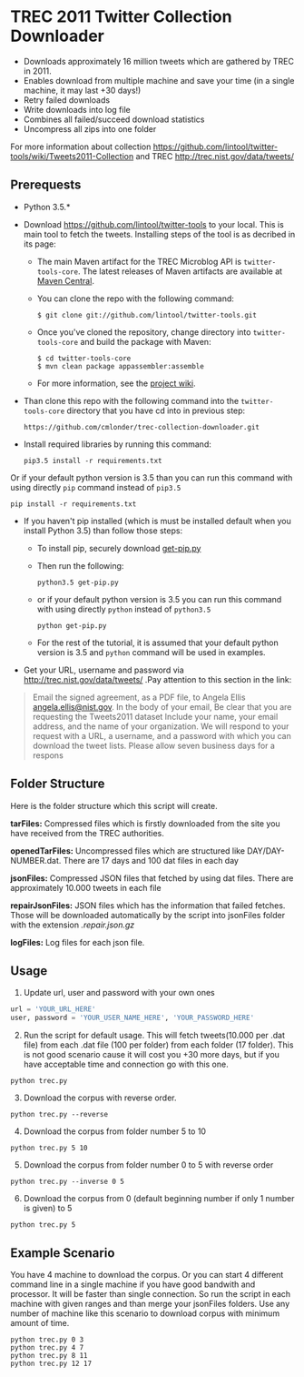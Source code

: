 # TREC 2011 Twitter Collection Downloader

* Downloads approximately 16 million tweets which are gathered by TREC in 2011. 
* Enables download from multiple machine and save your time (in a single machine, it may last +30 days!)
* Retry failed downloads
* Write downloads into log file
* Combines all failed/succeed download statistics
* Uncompress all zips into one folder

For more information about collection https://github.com/lintool/twitter-tools/wiki/Tweets2011-Collection and TREC 
http://trec.nist.gov/data/tweets/

## Prerequests

* Python 3.5.*
* Download https://github.com/lintool/twitter-tools to your local. This is main tool to fetch the tweets. Installing steps of the tool is as decribed in its page:


  * The main Maven artifact for the TREC Microblog API is `twitter-tools-core`. The latest releases of Maven artifacts are available at [Maven Central](http://search.maven.org/#search%7Cga%7C1%7Ccc.twittertools).

  * You can clone the repo with the following command:

    ```
    $ git clone git://github.com/lintool/twitter-tools.git
    ``` 

  * Once you've cloned the repository, change directory into `twitter-tools-core` and build the package with Maven:

    ```
    $ cd twitter-tools-core
    $ mvn clean package appassembler:assemble
    ```

  * For more information, see the [project wiki](https://github.com/lintool/twitter-tools/wiki).

* Than clone this repo with the following command into the `twitter-tools-core` directory that you have cd into in previous step:

  ```
  https://github.com/cmlonder/trec-collection-downloader.git
  ```

* Install required libraries by running this command:

  ```
  pip3.5 install -r requirements.txt
  ```

Or if your default python version is 3.5 than you can run this command with using directly `pip` command instead of `pip3.5`

  ```
  pip install -r requirements.txt
  ```

* If you haven't pip installed (which is must be installed default when you install Python 3.5) than follow those steps:

  * To install pip, securely download [get-pip.py](https://bootstrap.pypa.io/get-pip.py)

  * Then run the following:

    ```
    python3.5 get-pip.py
    ```

  * or if your default python version is 3.5 you can run this command with using directly `python` instead of `python3.5`

    ```
    python get-pip.py
    ```

  * For the rest of the tutorial, it is assumed that your default python version is 3.5 and `python` command will be used in examples.

* Get your URL, username and password via http://trec.nist.gov/data/tweets/ .Pay attention to this section in the link:

> Email the signed agreement, as a PDF file, to Angela Ellis <angela.ellis@nist.gov>. In the body of your email,
> Be clear that you are requesting the Tweets2011 dataset
> Include your name,
> your email address, and
> the name of your organization.
> We will respond to your request with a URL, a username, and a password with which you can download the tweet lists. Please allow seven business days for a respons


## Folder Structure

Here is the folder structure which this script will create.

**tarFiles:** Compressed files which is firstly downloaded from the site you have received from the TREC authorities.

**openedTarFiles:** Uncompressed files which are structured like DAY/DAY-NUMBER.dat. There are 17 days and 100 dat files in each day

**jsonFiles:** Compressed JSON files that fetched by using dat files. There are approximately 10.000 tweets in each file

**repairJsonFiles:** JSON files which has the information that failed fetches. Those will be downloaded automatically by the script into jsonFiles folder with the extension *.repair.json.gz*

**logFiles:** Log files for each json file.


## Usage

1) Update url, user and password with your own ones

```python
url = 'YOUR_URL_HERE'
user, password = 'YOUR_USER_NAME_HERE', 'YOUR_PASSWORD_HERE'
```

2) Run the script for default usage. This will fetch tweets(10.000 per .dat file) from each .dat file (100 per folder) from each folder (17 folder). This is not good scenario cause it will cost you +30 more days, but if you have acceptable time and connection go with this one.

```
python trec.py
```

3) Download the corpus with reverse order.

```
python trec.py --reverse
```

4) Download the corpus from folder number 5 to 10

```
python trec.py 5 10
```

5) Download the corpus from folder number 0 to 5 with reverse order

```
python trec.py --inverse 0 5
```

6) Download the corpus from 0 (default beginning number if only 1 number is given) to 5

```
python trec.py 5
```

## Example Scenario

You have 4 machine to download the corpus. Or you can start 4 different command line in a single machine if you have good bandwith and processor. It will be faster than single connection. So run the script in each machine with given ranges and than merge your jsonFiles folders. Use any number of machine like this scenario to download corpus with minimum amount of time.

```
python trec.py 0 3
python trec.py 4 7
python trec.py 8 11
python trec.py 12 17
```

